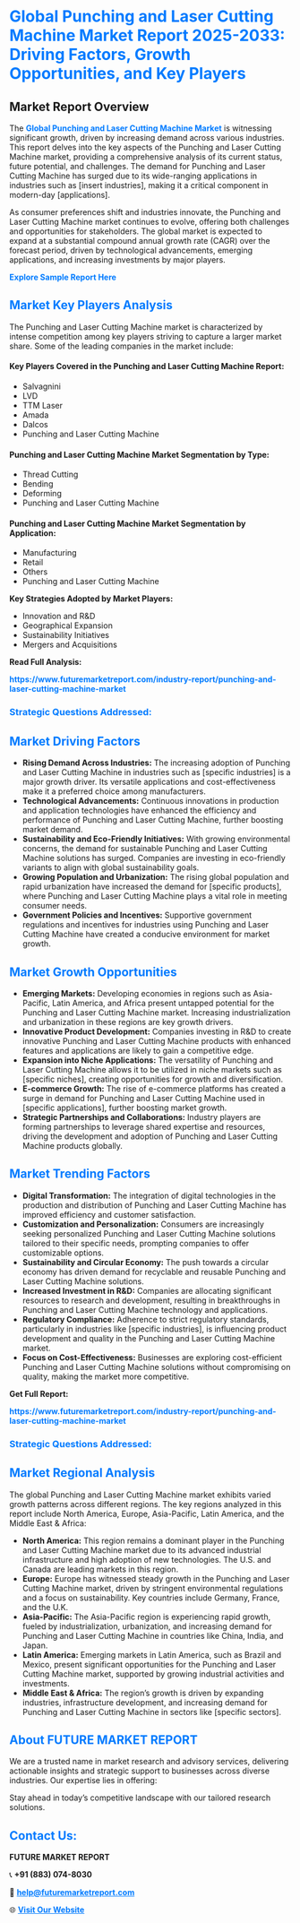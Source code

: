 <h1 style="color: #007BFF;">Global Punching and Laser Cutting Machine Market Report 2025-2033: Driving Factors, Growth Opportunities, and Key Players</h1>

<section id="overview">
<h2>Market Report Overview</h2>
<p>The <a href="https://www.futuremarketreport.com/industry-report/punching-and-laser-cutting-machine-market" style="color: #007BFF; text-decoration: none;"><strong>Global Punching and Laser Cutting Machine Market</strong></a> is witnessing significant growth, driven by increasing demand across various industries. This report delves into the key aspects of the Punching and Laser Cutting Machine market, providing a comprehensive analysis of its current status, future potential, and challenges. The demand for Punching and Laser Cutting Machine has surged due to its wide-ranging applications in industries such as [insert industries], making it a critical component in modern-day [applications].</p>
<p>As consumer preferences shift and industries innovate, the Punching and Laser Cutting Machine market continues to evolve, offering both challenges and opportunities for stakeholders. The global market is expected to expand at a substantial compound annual growth rate (CAGR) over the forecast period, driven by technological advancements, emerging applications, and increasing investments by major players.</p>
</section>

<section id="overview">
<p><a href="https://www.futuremarketreport.com/request-sample/reportId=110467" style="color: #007BFF; text-decoration: none;"><strong>Explore Sample Report Here</strong></a></p>
</section>

<section id="key-players">
<h2 style="color: #007BFF;">Market Key Players Analysis</h2>
<p>The Punching and Laser Cutting Machine market is characterized by intense competition among key players striving to capture a larger market share. Some of the leading companies in the market include:</p>
<h4>Key Players Covered in the Punching and Laser Cutting Machine Report:</h4>
<ul><li>Salvagnini</li><li>LVD</li><li>TTM Laser</li><li>Amada</li><li>Dalcos</li><li>Punching and Laser Cutting Machine</li></ul>
<h4>Punching and Laser Cutting Machine Market Segmentation by Type:</h4>
<ul><li>Thread Cutting</li><li>Bending</li><li>Deforming</li><li>Punching and Laser Cutting Machine</li></ul>

<h4>Punching and Laser Cutting Machine Market Segmentation by Application:</h4>
<ul><li>Manufacturing</li><li>Retail</li><li>Others</li><li>Punching and Laser Cutting Machine</li></ul>
<p><strong>Key Strategies Adopted by Market Players:</strong></p>
<ul>
<li>Innovation and R&D</li>
<li>Geographical Expansion</li>
<li>Sustainability Initiatives</li>
<li>Mergers and Acquisitions</li>
</ul>
</section>

<section>
<p><strong>Read Full Analysis: </strong></p><a href="https://www.futuremarketreport.com/industry-report/punching-and-laser-cutting-machine-market" style="color: #007BFF; text-decoration: none;"><strong>https://www.futuremarketreport.com/industry-report/punching-and-laser-cutting-machine-market</strong></a>
<h3 style="color: #007BFF;">Strategic Questions Addressed:</h3>
</section>

<section id="driving-factors">
<h2 style="color: #007BFF;">Market Driving Factors</h2>
<ul>
<li><strong>Rising Demand Across Industries:</strong> The increasing adoption of Punching and Laser Cutting Machine in industries such as [specific industries] is a major growth driver. Its versatile applications and cost-effectiveness make it a preferred choice among manufacturers.</li>
<li><strong>Technological Advancements:</strong> Continuous innovations in production and application technologies have enhanced the efficiency and performance of Punching and Laser Cutting Machine, further boosting market demand.</li>
<li><strong>Sustainability and Eco-Friendly Initiatives:</strong> With growing environmental concerns, the demand for sustainable Punching and Laser Cutting Machine solutions has surged. Companies are investing in eco-friendly variants to align with global sustainability goals.</li>
<li><strong>Growing Population and Urbanization:</strong> The rising global population and rapid urbanization have increased the demand for [specific products], where Punching and Laser Cutting Machine plays a vital role in meeting consumer needs.</li>
<li><strong>Government Policies and Incentives:</strong> Supportive government regulations and incentives for industries using Punching and Laser Cutting Machine have created a conducive environment for market growth.</li>
</ul>
</section>

<section id="growth-opportunities">
<h2 style="color: #007BFF;">Market Growth Opportunities</h2>
<ul>
<li><strong>Emerging Markets:</strong> Developing economies in regions such as Asia-Pacific, Latin America, and Africa present untapped potential for the Punching and Laser Cutting Machine market. Increasing industrialization and urbanization in these regions are key growth drivers.</li>
<li><strong>Innovative Product Development:</strong> Companies investing in R&D to create innovative Punching and Laser Cutting Machine products with enhanced features and applications are likely to gain a competitive edge.</li>
<li><strong>Expansion into Niche Applications:</strong> The versatility of Punching and Laser Cutting Machine allows it to be utilized in niche markets such as [specific niches], creating opportunities for growth and diversification.</li>
<li><strong>E-commerce Growth:</strong> The rise of e-commerce platforms has created a surge in demand for Punching and Laser Cutting Machine used in [specific applications], further boosting market growth.</li>
<li><strong>Strategic Partnerships and Collaborations:</strong> Industry players are forming partnerships to leverage shared expertise and resources, driving the development and adoption of Punching and Laser Cutting Machine products globally.</li>
</ul>
</section>

<section id="trending-factors">
<h2 style="color: #007BFF;">Market Trending Factors</h2>
<ul>
<li><strong>Digital Transformation:</strong> The integration of digital technologies in the production and distribution of Punching and Laser Cutting Machine has improved efficiency and customer satisfaction.</li>
<li><strong>Customization and Personalization:</strong> Consumers are increasingly seeking personalized Punching and Laser Cutting Machine solutions tailored to their specific needs, prompting companies to offer customizable options.</li>
<li><strong>Sustainability and Circular Economy:</strong> The push towards a circular economy has driven demand for recyclable and reusable Punching and Laser Cutting Machine solutions.</li>
<li><strong>Increased Investment in R&D:</strong> Companies are allocating significant resources to research and development, resulting in breakthroughs in Punching and Laser Cutting Machine technology and applications.</li>
<li><strong>Regulatory Compliance:</strong> Adherence to strict regulatory standards, particularly in industries like [specific industries], is influencing product development and quality in the Punching and Laser Cutting Machine market.</li>
<li><strong>Focus on Cost-Effectiveness:</strong> Businesses are exploring cost-efficient Punching and Laser Cutting Machine solutions without compromising on quality, making the market more competitive.</li>
</ul>
</section>

<section>
<p><strong>Get Full Report: </strong></p><a href="https://www.futuremarketreport.com/industry-report/punching-and-laser-cutting-machine-market" style="color: #007BFF; text-decoration: none;"><strong>https://www.futuremarketreport.com/industry-report/punching-and-laser-cutting-machine-market</strong></a>
<h3 style="color: #007BFF;">Strategic Questions Addressed:</h3>
</section>


<section id="regional-analysis">
<h2 style="color: #007BFF;">Market Regional Analysis</h2>
<p>The global Punching and Laser Cutting Machine market exhibits varied growth patterns across different regions. The key regions analyzed in this report include North America, Europe, Asia-Pacific, Latin America, and the Middle East & Africa:</p>
<ul>
<li><strong>North America:</strong> This region remains a dominant player in the Punching and Laser Cutting Machine market due to its advanced industrial infrastructure and high adoption of new technologies. The U.S. and Canada are leading markets in this region.</li>
<li><strong>Europe:</strong> Europe has witnessed steady growth in the Punching and Laser Cutting Machine market, driven by stringent environmental regulations and a focus on sustainability. Key countries include Germany, France, and the U.K.</li>
<li><strong>Asia-Pacific:</strong> The Asia-Pacific region is experiencing rapid growth, fueled by industrialization, urbanization, and increasing demand for Punching and Laser Cutting Machine in countries like China, India, and Japan.</li>
<li><strong>Latin America:</strong> Emerging markets in Latin America, such as Brazil and Mexico, present significant opportunities for the Punching and Laser Cutting Machine market, supported by growing industrial activities and investments.</li>
<li><strong>Middle East & Africa:</strong> The region’s growth is driven by expanding industries, infrastructure development, and increasing demand for Punching and Laser Cutting Machine in sectors like [specific sectors].</li>
</ul>
</section>

<footer>
<h2 style="color: #007BFF;">About FUTURE MARKET REPORT</h2>
<p>We are a trusted name in market research and advisory services, delivering actionable insights and strategic support to businesses across diverse industries. Our expertise lies in offering:</p>

<p>Stay ahead in today’s competitive landscape with our tailored research solutions.</p>

<h2 style="color: #007BFF;">Contact Us:</h2>
<p><strong>FUTURE MARKET REPORT</strong></p>
<p>📞 <strong>+91 (883) 074-8030</strong></p>
<p>📧 <strong><a href="mailto:help@futuremarketreport.com" style="color: #007BFF;">help@futuremarketreport.com</a></strong></p>
<p>🌐 <strong><a href="https://www.futuremarketreport.com/" style="color: #007BFF;">Visit Our Website</a></strong></p>
</footer>